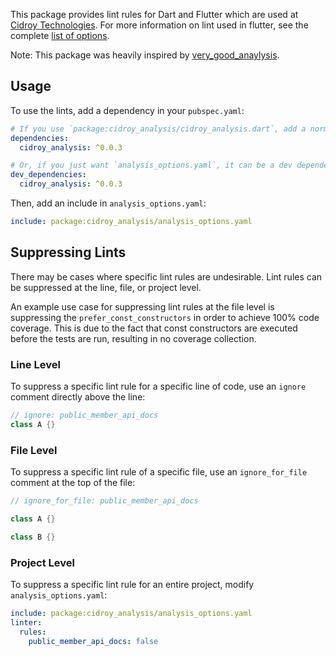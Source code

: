 This package provides lint rules for Dart and Flutter which are used at [Cidroy Technologies](https://cidroy.com). For more information on lint used in flutter, see the complete [list of options](https://dart.dev/tools/linter-rules).

Note: This package was heavily inspired by [very_good_anaylysis](https://github.com/VeryGoodOpenSource/very_good_analysis).

## Usage

To use the lints, add a dependency in your `pubspec.yaml`:

```yaml
# If you use `package:cidroy_analysis/cidroy_analysis.dart`, add a normal dependency.
dependencies:
  cidroy_analysis: ^0.0.3

# Or, if you just want `analysis_options.yaml`, it can be a dev dependency.
dev_dependencies:
  cidroy_analysis: ^0.0.3
```

Then, add an include in `analysis_options.yaml`: 

```yaml
include: package:cidroy_analysis/analysis_options.yaml
```

## Suppressing Lints

There may be cases where specific lint rules are undesirable. Lint rules can be suppressed at the line, file, or project level.

An example use case for suppressing lint rules at the file level is suppressing the `prefer_const_constructors` in order to achieve 100% code coverage. This is due to the fact that const constructors are executed before the tests are run, resulting in no coverage collection.

### Line Level

To suppress a specific lint rule for a specific line of code, use an `ignore` comment directly above the line:

```dart
// ignore: public_member_api_docs
class A {}
```

### File Level

To suppress a specific lint rule of a specific file, use an `ignore_for_file` comment at the top of the file:

```dart
// ignore_for_file: public_member_api_docs

class A {}

class B {}
```

### Project Level

To suppress a specific lint rule for an entire project, modify `analysis_options.yaml`:

```yaml
include: package:cidroy_analysis/analysis_options.yaml
linter:
  rules:
    public_member_api_docs: false
```
